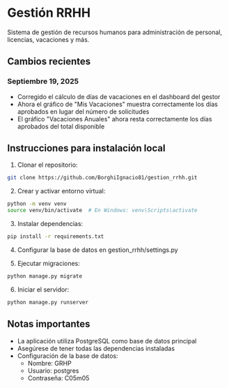 # Gestión RRHH

Sistema de gestión de recursos humanos para administración de personal, licencias, vacaciones y más.

## Cambios recientes

### Septiembre 19, 2025
- Corregido el cálculo de días de vacaciones en el dashboard del gestor
- Ahora el gráfico de "Mis Vacaciones" muestra correctamente los días aprobados en lugar del número de solicitudes
- El gráfico "Vacaciones Anuales" ahora resta correctamente los días aprobados del total disponible

## Instrucciones para instalación local

1. Clonar el repositorio:
```bash
git clone https://github.com/BorghiIgnacio81/gestion_rrhh.git
```

2. Crear y activar entorno virtual:
```bash
python -m venv venv
source venv/bin/activate  # En Windows: venv\Scripts\activate
```

3. Instalar dependencias:
```bash
pip install -r requirements.txt
```

4. Configurar la base de datos en gestion_rrhh/settings.py

5. Ejecutar migraciones:
```bash
python manage.py migrate
```

6. Iniciar el servidor:
```bash
python manage.py runserver
```

## Notas importantes
- La aplicación utiliza PostgreSQL como base de datos principal
- Asegúrese de tener todas las dependencias instaladas
- Configuración de la base de datos:
  - Nombre: GRHP
  - Usuario: postgres
  - Contraseña: C05m05